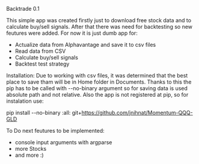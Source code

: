 Backtrade 0.1

This simple app was created firstly just to download free stock data and to calculate buy/sell signals.
After that there was need for backtesting so new feutures were added.
For now it is just dumb app for:
- Actualize data from Alphavantage and save it to csv files
- Read data from CSV
- Calculate buy/sell signals
- Backtest test strategy

Installation:
Due to working with csv files, it was determined that the best place to save tham will be in Home folder in Documents.
Thanks to this the pip has to be called with --no-binary argument so for saving data is used absolute path and not relative.
Also the app is not registered at pip, so for instalation use:

pip install --no-binary :all: git+https://github.com/jnihnat/Momentum-QQQ-GLD

To Do
next feutures to be implemented:
- console input arguments with argparse
- more Stocks
- and more :)
